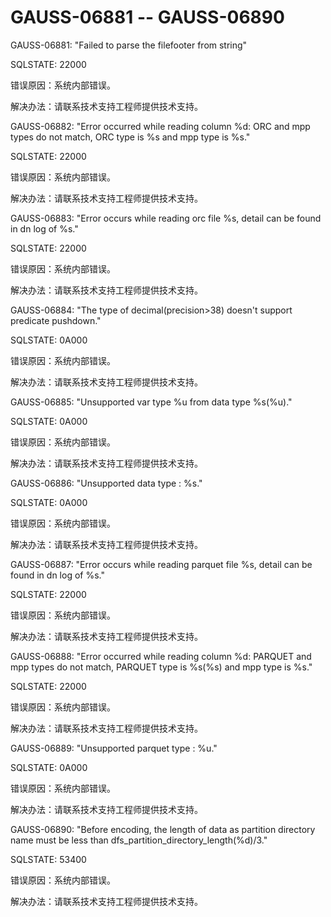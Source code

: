 # GAUSS-06881 -- GAUSS-06890

GAUSS-06881: "Failed to parse the filefooter from string"

SQLSTATE: 22000

错误原因：系统内部错误。

解决办法：请联系技术支持工程师提供技术支持。

GAUSS-06882: "Error occurred while reading column %d: ORC and mpp types do not match, ORC type is %s and mpp type is %s."

SQLSTATE: 22000

错误原因：系统内部错误。

解决办法：请联系技术支持工程师提供技术支持。

GAUSS-06883: "Error occurs while reading orc file %s, detail can be found in dn log of %s."

SQLSTATE: 22000

错误原因：系统内部错误。

解决办法：请联系技术支持工程师提供技术支持。

GAUSS-06884: "The type of decimal\(precision\>38\) doesn't support predicate pushdown."

SQLSTATE: 0A000

错误原因：系统内部错误。

解决办法：请联系技术支持工程师提供技术支持。

GAUSS-06885: "Unsupported var type %u from data type %s\(%u\)."

SQLSTATE: 0A000

错误原因：系统内部错误。

解决办法：请联系技术支持工程师提供技术支持。

GAUSS-06886: "Unsupported data type : %s."

SQLSTATE: 0A000

错误原因：系统内部错误。

解决办法：请联系技术支持工程师提供技术支持。

GAUSS-06887: "Error occurs while reading parquet file %s, detail can be found in dn log of %s."

SQLSTATE: 22000

错误原因：系统内部错误。

解决办法：请联系技术支持工程师提供技术支持。

GAUSS-06888: "Error occurred while reading column %d: PARQUET and mpp types do not match, PARQUET type is %s\(%s\) and mpp type is %s."

SQLSTATE: 22000

错误原因：系统内部错误。

解决办法：请联系技术支持工程师提供技术支持。

GAUSS-06889: "Unsupported parquet type : %u."

SQLSTATE: 0A000

错误原因：系统内部错误。

解决办法：请联系技术支持工程师提供技术支持。

GAUSS-06890: "Before encoding, the length of data as partition directory name must be less than dfs\_partition\_directory\_length\(%d\)/3."

SQLSTATE: 53400

错误原因：系统内部错误。

解决办法：请联系技术支持工程师提供技术支持。

